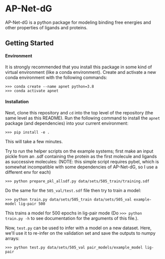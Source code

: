 # AP-Net-dG

AP-Net-dG is a python package for modeling binding free energies and other properties of ligands and proteins.

## Getting Started

#### Environment

It is strongly recommended that you install this package in some kind of virtual environment (like a conda environment).
Create and activate a new conda environment with the following commands:
```
>>> conda create --name apnet python=3.8
>>> conda activate apnet
```
#### Installation

Next, clone this repository and `cd` into the top level of the repository (the same level as this README).
Run the following command to install the `apnet` package (and dependencies) into your current environment:
```
>>> pip install -e .
```
This will take a few minutes.

Try to run the helper scripts on the example systems; first make an input pickle from an .sdf containing the protein as the first molecule and ligands as successive molecules:
(NOTE: this simple script requires pybel, which is somewhat incompatible with some dependencies of AP-Net-dG, so I use a different env for each)
```
>>> python prepare_pkl_allsdf.py data/sets/505_train/training.sdf
```

Do the same for the `505_val/test.sdf` file then try to train a model:
```
>>> python train.py data/sets/505_train data/sets/505_val example-model lig-pair 500
```
This trains a model for 500 epochs in lig-pair mode (Do `>>> python train.py -h` to see documentation for the arguments of this file.).

Now, `test.py` can be used to infer with a model on a new dataset. Here, we'll use it to re-infer on the validation set and save the outputs to numpy arrays:
```
>>> python test.py data/sets/505_val pair_models/example_model lig-pair
```
